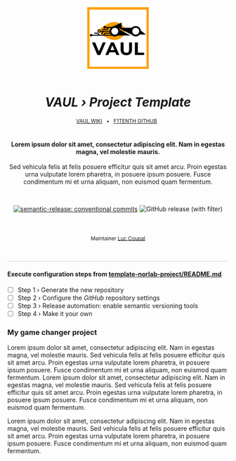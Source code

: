 <div align="center">

[//]: # ( ==== Logo ================================================== )
<br>
<br>
    <a href="https://github.com/vaul-ulaval">
        <img src="./visual/VAUL_Logo_patch.png" width="140">
    </a>
<br>
<br>

[//]: # ( ==== Title ================================================= ) 
[//]: # (TODO: change the title)
# _VAUL › Project Template_


[//]: # ( ==== Hyperlink ============================================= )
<sup>
    <a href="https://github.com/vaul-ulaval/vaul-wiki/wiki">VAUL WIKI</a>
    &nbsp; • &nbsp;
    <a href="https://github.com/f1tenth">F1TENTH GITHUB</a>
    &nbsp;
</sup>
<br>
<br>

[//]: # ( ==== Description =========================================== ) 
[//]: # (TODO: Change the description)
**Lorem ipsum dolor sit amet, consectetur adipiscing elit. Nam in egestas magna, vel molestie
mauris.**
<br>
<br>
Sed vehicula felis at felis posuere efficitur quis sit amet arcu. Proin egestas urna vulputate
lorem pharetra, in posuere ipsum posuere. Fusce condimentum mi et urna aliquam, non euismod quam
fermentum. 

<br>

[//]: # ( ==== Badges ================================================ ) 
[//]: # (TODO: change the url 'https://img.shields.io/github/v/release/norlab-ulaval/template-norlab-project' for https://img.shields.io/github/v/release/norlab-ulaval/<YOUR-REPOSITORY-NAME> ")

[![semantic-release: conventional commits](https://img.shields.io/badge/semantic--release-conventional_commits-453032?logo=semantic-release)](https://github.com/semantic-release/semantic-release)
<img alt="GitHub release (with filter)" src="https://img.shields.io/github/v/release/norlab-ulaval/template-norlab-project">


[//]: # (NorLab teamcity)
[//]: # (TODO: Un-comment the next line if your repository has run configuration enable on the norlab-teamcity-server)
[//]: # (<a href="http://132.203.26.125:8111"><img src="https://img.shields.io/static/v1?label=JetBrains TeamCity&message=CI/CD&color=green?style=plastic&logo=teamcity" /></a>)

[//]: # (Dockerhub image badge)
[//]: # (TODO: Un-comment the next line if you have docker images on dockerhub)
[//]: # (TODO: Change "norlabulaval/libpointmatcher" in the url to "your-dockerhub-domain/your-image-name")
[//]: # (<img alt="Docker Image Version &#40;latest semver&#41;" src="https://img.shields.io/docker/v/norlabulaval/libpointmatcher?logo=docker">)

<br>

[//]: # ( ==== Maintainer ============================================ ) 
[//]: # (TODO: Change the maintainer name)
<sub>
Maintainer <a href="https://redleader962.github.io">Luc Coupal</a>
</sub>

<br>
<hr style="color:lightgray;background-color:lightgray">
</div>

[//]: # ( ==== Body ================================================== )
[//]: # (TODO: Make it your own)

#### Execute configuration steps from [template-norlab-project/README.md](https://github.com/norlab-ulaval/template-norlab-project/tree/main/README.md)

- [ ] Step 1 › Generate the new repository
- [ ] Step 2 › Configure the _GitHub_ repository settings
- [ ] Step 3 › Release automation: enable semantic versioning tools
- [ ] Step 4 › Make it your own

### My game changer project

Lorem ipsum dolor sit amet, consectetur adipiscing elit. Nam in egestas magna, vel molestie mauris. Sed vehicula felis at felis posuere efficitur quis sit amet arcu. Proin egestas urna vulputate lorem pharetra, in posuere ipsum posuere. Fusce condimentum mi et urna aliquam, non euismod quam fermentum. Lorem ipsum dolor sit amet, consectetur adipiscing elit. Nam in egestas magna, vel molestie mauris. Sed vehicula felis at felis posuere efficitur quis sit amet arcu. Proin egestas urna vulputate lorem pharetra, in posuere ipsum posuere. Fusce condimentum mi et urna aliquam, non euismod quam fermentum. 

Lorem ipsum dolor sit amet, consectetur adipiscing elit. Nam in egestas magna, vel molestie mauris. Sed vehicula felis at felis posuere efficitur quis sit amet arcu. Proin egestas urna vulputate lorem pharetra, in posuere ipsum posuere. Fusce condimentum mi et urna aliquam, non euismod quam fermentum.

